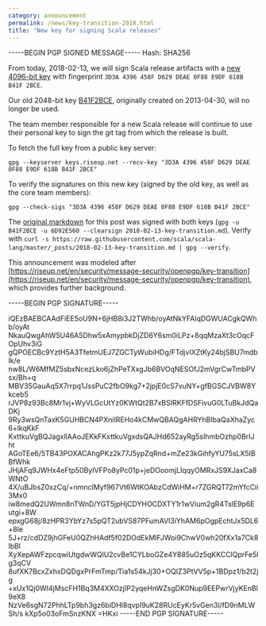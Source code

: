 ```yaml
---
category: announcement
permalink: /news/key-transition-2018.html
title: "New key for signing Scala releases"
---
```


-----BEGIN PGP SIGNED MESSAGE-----
Hash: SHA256


From today, 2018-02-13, we will sign Scala release artifacts with a [new 4096-bit key](http://pgp.mit.edu/pks/lookup?op=vindex&search=0xA9052B1B6D92E560) with fingerprint `3D3A 4396 458F D629 DEAE 0F88 E9DF 618B B41F 2BCE`.

Our old 2048-bit key [B41F2BCE](https://pgp.mit.edu/pks/lookup?op=vindex&search=0xE9DF618BB41F2BCE), originally created on 2013-04-30, will no longer be used.

The team member responsible for a new Scala release will continue to use their personal key to sign the git tag from which the release is built.

<!--  break -->

To fetch the full key from a public key server:

```
gpg --keyserver keys.riseup.net --recv-key "3D3A 4396 458F D629 DEAE 0F88 E9DF 618B B41F 2BCE"
```

To verify the signatures on this new key (signed by the old key, as well as the core team members):

```
gpg --check-sigs "3D3A 4396 458F D629 DEAE 0F88 E9DF 618B B41F 2BCE"
```

The [original markdown](https://raw.githubusercontent.com/scala/scala-lang/master/_posts/2018-02-13-key-transition.md) for this post was signed with both keys (`gpg -u B41F2BCE -u 6D92E560 --clearsign 2018-02-13-key-transition.md`). Verify with `curl -s https://raw.githubusercontent.com/scala/scala-lang/master/_posts/2018-02-13-key-transition.md | gpg --verify`.

This announcement was modeled after  [https://riseup.net/en/security/message-security/openpgp/key-transition](https://riseup.net/en/security/message-security/openpgp/key-transition), which provides further background.

-----BEGIN PGP SIGNATURE-----

iQEzBAEBCAAdFiEE5oU9N+6jHB8i3J2TWhb/oyAtNkYFAlqDGWUACgkQWhb/oyAt
NkauQwgAhW5U46A5Dhw5xAmypbkDjZD6Y6sm0iLPz+8qqMzaXt3cOqcFOpUhv3iG
gQPOECBc9YztH5A3TfetmUEJ7ZGCTyWubiHDg/FTdjvIXZtKy24bjSBU7mdblk/e
nw8L/W6MfMZ5sbxNcezLko6jZhPeTXxgJb6BVOqNESOfJ2mVgrCwTmbPVsx/Bh+q
MBV35GauAq5X7rrpq1JssPuC2fbO9kg7+2jpjE0cS7vuNY+gfBGSCJVBW8Ykceb5
rJVP8z93Bc8Mr1vj+WyVLGcUtYz0KWtQt2B7xBSIRKFfDSFivuG0LTuBkJdQaDKj
9Ry3wsQnTaxK5GUHBCN4PXniIREHo4kCMwQBAQgAHRYhBIbaQaXhaZyc6+lkqKkF
KxttkuVgBQJagxllAAoJEKkFKxttkuVgxdsQAJHd652ayRg5sIhmbOzhp0BrIJht
AGoTEe6/5TB43POXACAhgPKz2k77J5ypZqRnd+mZe23kGihfyYU75sLX5IBBfWhk
JHjAFq9JWHx4eFtp50ByIVFPo8yPc01p+jeDOoomjLIqqyOMRxJS9XJaxCa8WNtO
4X/uBJbsZ0xzCq/+nmncIMyf967Vt6WtKOAbzCdWiHM+r7ZGRQT72mYfcCii3Mx0
iw8medQ2UWmn8nTWnD/YGT5jpHjCDYHOCDXTY1r1wVium2gR4TslE9p6Eutgi+8W
epxgG68j/8zHPR3YbYz7s5pQT2ubVS87PFumAVI3iYhAM6pOgpEchtJx5DL6+8le
5J+rz/cdDZ9jhGFeU0QZhHAdf5f02DOdEkMlFJWoi9ChwV0wh20fXx1a7Ck8lbBl
XyXepAWFzpcqwiUtgdwWQlU2cvBe1CYLboGZe4Y885uOz5qKKCClQprFe5lg3qCV
8ufXK7BcxZxhxDQDgxPrFmTmp/Tia1s54kJj30+OQIZ3PtVV5p+1BDpz1/b2t2jg
+xUx1Qj0WI4jMscFH1Bq3M4XXOzjIP2yqeHnWZsgDK0Nup9EEPwrVjyKEnBl9eX8
NzVe6sgN72PhhLTp9bh3gz6biDHl8qvpI9uK28RUcEyKr5vGen3l/fD9nMLWSh/s
kXp5o03oFmSnzKNX
=HKxi
-----END PGP SIGNATURE-----
